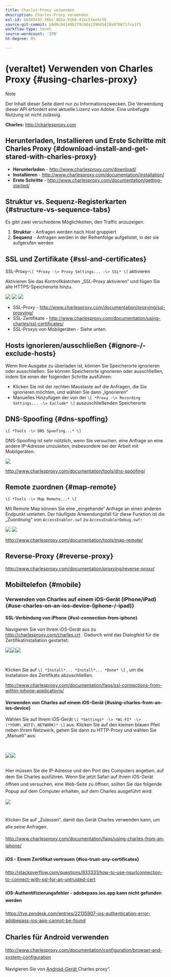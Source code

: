 ```yaml
---
title: Charles-Proxy verwenden
description: Charles-Proxy verwenden
exl-id: bb38543f-f6bc-4b5a-91b8-41bc51ee4c56
source-git-commit: b0d6c94148b2f9cb8a139685420a970671fce1f5
workflow-type: tm+mt
source-wordcount: '370'
ht-degree: 0%

---
```


# (veraltet) Verwenden von Charles Proxy {#using-charles-proxy}

>[!NOTE]
>
>Der Inhalt dieser Seite dient nur zu Informationszwecken. Die Verwendung dieser API erfordert eine aktuelle Lizenz von Adobe. Eine unbefugte Nutzung ist nicht zulässig.


**Charles:** <http://charlesproxy.com>


## Herunterladen, Installieren und Erste Schritte mit Charles Proxy {#download-install-and-get-stared-with-charles-proxy}

- **Herunterladen** - <http://www.charlesproxy.com/download/>
- **Installieren** - <http://www.charlesproxy.com/documentation/installation/>
- **Erste Schritte** - <http://www.charlesproxy.com/documentation/getting-started/>


## Struktur vs. Sequenz-Registerkarten {#structure-vs-sequence-tabs}

Es gibt zwei verschiedene Möglichkeiten, den Traffic anzuzeigen:

1. **Struktur** - Anfragen werden nach Host gruppiert
1. **Sequenz** - Anfragen werden in der Reihenfolge aufgelistet, in der sie aufgerufen werden


## SSL und Zertifikate {#ssl-and-certificates}

SSL-Proxy-`\[ *Proxy -\> Proxy Settings... -\> SSL* \]` aktivieren

Aktivieren Sie das Kontrollkästchen „SSL-Proxy aktivieren“ und fügen Sie alle HTTPS-Speicherorte hinzu.


![](https://dzf8vqv24eqhg.cloudfront.net/userfiles/258/326/ckfinder/images/ProxySettings.PNG) ![](https://dzf8vqv24eqhg.cloudfront.net/userfiles/258/326/ckfinder/images/SSLSettings.PNG) ![](https://dzf8vqv24eqhg.cloudfront.net/userfiles/258/326/ckfinder/images/AddHttpsLocations.PNG)



- SSL-Proxy - <http://www.charlesproxy.com/documentation/proxying/ssl-proxying/>
- SSL-Zertifikate - <http://www.charlesproxy.com/documentation/using-charles/ssl-certificates/>
- SSL-Proxys von Mobilgeräten - Siehe unten.


## Hosts ignorieren/ausschließen {#ignore-/-exclude-hosts}

Wenn Ihre Ausgabe zu überladen ist, können Sie Speicherorte ignorieren oder ausschließen. Sie können Speicherorte ignorieren oder ausschließen, indem Sie einen der folgenden Schritte ausführen:

- Klicken Sie mit der rechten Maustaste auf die Anfragen, die Sie ignorieren möchten, und wählen Sie dann „Ignorieren“
- Manuelles Hinzufügen der von der `\[ *Proxy -\> Recording Settings... -\> Exclude* \]` auszuschließenden Speicherorte


## DNS-Spoofing {#dns-spoffing}

`\[ *Tools -\> DNS Spoofing...* \]`



DNS-Spoofing ist sehr nützlich, wenn Sie versuchen, eine Anfrage an eine andere IP-Adresse umzuleiten, insbesondere bei der Arbeit mit Mobilgeräten:

![](https://dzf8vqv24eqhg.cloudfront.net/userfiles/258/326/ckfinder/images/DNSSpoofing.PNG)

<http://www.charlesproxy.com/documentation/tools/dns-spoofing/>


## Remote zuordnen {#map-remote}

`\[ *Tools -\> Map Remote...* \]`



Mit Remote Map können Sie eine „eingehende“ Anfrage an einen anderen Endpunkt umleiten. Der häufigste Anwendungsfall für diese Funktion ist die „Zuordnung“ von `AccessEnabler.swf` zu `AccessEnablerDebug.swf:`

![](https://dzf8vqv24eqhg.cloudfront.net/userfiles/258/326/ckfinder/images/MapRemote.PNG) ![](https://dzf8vqv24eqhg.cloudfront.net/userfiles/258/326/ckfinder/images/MapRemoteAdd.PNG)

<http://www.charlesproxy.com/documentation/tools/map-remote/>



## Reverse-Proxy {#reverse-proxy}

<http://www.charlesproxy.com/documentation/proxying/reverse-proxy/>

## Mobiltelefon {#mobile}

### Verwenden von Charles auf einem iOS-Gerät (iPhone/iPad) {#use-charles-on-an-ios-device-(iphone-/-ipad)}

#### SSL-Verbindung von iPhone {#ssl-connection-from-iphone}

Navigieren Sie von Ihrem iOS-Gerät aus zu <http://charlesproxy.com/charles.crt> .  Dadurch wird das Dialogfeld für die Zertifikatinstallation gestartet:

![](https://dzf8vqv24eqhg.cloudfront.net/userfiles/258/326/ckfinder/images/iOSDeviceSSLCertificate1\(1\).PNG)![](https://dzf8vqv24eqhg.cloudfront.net/userfiles/258/326/ckfinder/images/iOSDeviceSSLCertificate2\(1\).PNG)![](https://dzf8vqv24eqhg.cloudfront.net/userfiles/258/326/ckfinder/images/iOSDeviceSSLCertificate3.PNG)

</br>

Klicken Sie auf `\[ *Install*... *Install*... *Done* \]` , um die Installation des Zertifikats abzuschließen.

<http://www.charlesproxy.com/documentation/faqs/ssl-connections-from-within-iphone-applications/>



#### Verwenden von Charles auf einem iOS-Gerät {#using-charles-from-an-ios-device}

Wählen Sie auf Ihrem iOS-Gerät `\[ *Settings* -\> *Wi-FI* -\> (*YOUR\_WIFI\_NETWORK)* \]` aus. Klicken Sie auf den kleinen blauen Pfeil neben Ihrem Netzwerk, gehen Sie dann zu HTTP-Proxy und wählen Sie „Manuell“ aus:


</br>

![](https://dzf8vqv24eqhg.cloudfront.net/userfiles/258/326/ckfinder/images/iOSDeviceManualProxy1.png)![](https://dzf8vqv24eqhg.cloudfront.net/userfiles/258/326/ckfinder/images/iOSDeviceManualProxy2.PNG)


</br>
Hier müssen Sie die IP-Adresse und den Port des Computers angeben, auf dem Sie Charles ausführen. <span style="line-height: 1.6em;">Wenn Sie jetzt Safari auf Ihrem iOS-Gerät öffnen und versuchen, eine Web-Seite zu öffnen, sollten Sie das folgende Popup auf dem Computer erhalten, auf dem Charles ausgeführt wird:

</br>

![](https://dzf8vqv24eqhg.cloudfront.net/userfiles/258/326/ckfinder/images/iOSDeviceManualProxy3.PNG)

</br>
Klicken Sie auf „Zulassen“, damit das Gerät Charles verwenden kann, um alle seine
Anfragen.

<http://www.charlesproxy.com/documentation/faqs/using-charles-from-an-iphone/>


#### iOS - Einem Zertifikat vertrauen {#ios-trust-any-certificates}

<http://stackoverflow.com/questions/933331/how-to-use-nsurlconnection-to-connect-with-ssl-for-an-untrusted-cert>

#### iOS-Authentifizierungsfehler - adobepass.ios.app kann nicht gefunden werden

<https://tve.zendesk.com/entries/22135907-ios-authentication-error-adobepass-ios-app-cannot-be-found>


## Charles für Android verwenden

<http://www.charlesproxy.com/documentation/configuration/browser-and-system-configuration>


Navigieren Sie von [ Android-Gerät ](http://charlesproxy.com/charles.crt)Charles proxy“.
